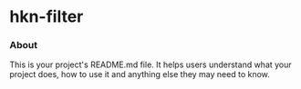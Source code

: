 hkn-filter
==========

### About

This is your project's README.md file. It helps users understand what your
project does, how to use it and anything else they may need to know.